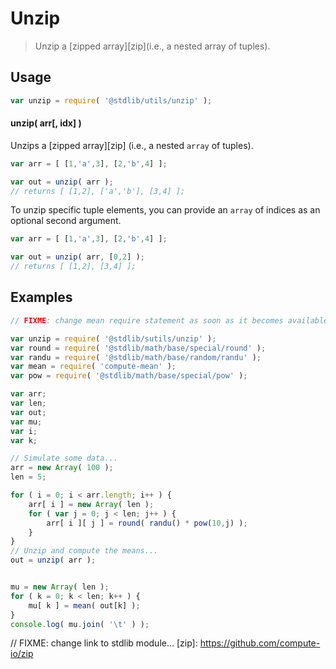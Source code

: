# Unzip

> Unzip a [zipped array][zip](i.e., a nested array of tuples).


<!-- <intro> -->

<!-- </intro> -->


<!-- <usage> -->

## Usage

``` javascript
var unzip = require( '@stdlib/utils/unzip' );
```

#### unzip( arr\[, idx\] )

Unzips a [zipped array][zip] (i.e., a nested `array` of tuples).

``` javascript
var arr = [ [1,'a',3], [2,'b',4] ];

var out = unzip( arr );
// returns [ [1,2], ['a','b'], [3,4] ];
```

To unzip specific tuple elements, you can provide an `array` of indices as an optional second argument.

``` javascript
var arr = [ [1,'a',3], [2,'b',4] ];

var out = unzip( arr, [0,2] );
// returns [ [1,2], [3,4] ];
```

<!-- </usage> -->


<!-- <examples> -->

## Examples

``` javascript
// FIXME: change mean require statement as soon as it becomes available...

var unzip = require( '@stdlib/sutils/unzip' );
var round = require( '@stdlib/math/base/special/round' );
var randu = require( '@stdlib/math/base/random/randu' );
var mean = require( 'compute-mean' );
var pow = require( '@stdlib/math/base/special/pow' );

var arr;
var len;
var out;
var mu;
var i;
var k;

// Simulate some data...
arr = new Array( 100 );
len = 5;

for ( i = 0; i < arr.length; i++ ) {
	arr[ i ] = new Array( len );
	for ( var j = 0; j < len; j++ ) {
		arr[ i ][ j ] = round( randu() * pow(10,j) );
	}
}
// Unzip and compute the means...
out = unzip( arr );


mu = new Array( len );
for ( k = 0; k < len; k++ ) {
	mu[ k ] = mean( out[k] );
}
console.log( mu.join( '\t' ) );
```

<!-- </examples> -->


<!-- <links> -->

// FIXME: change link to stdlib module...
[zip]: https://github.com/compute-io/zip

<!-- </links> -->
